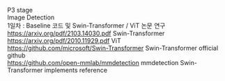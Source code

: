 P3 stage  
Image Detection  
1일차 : Baseline 코드 및 Swin-Transformer / ViT 논문 연구  
https://arxiv.org/pdf/2103.14030.pdf Swin-Transformer  
https://arxiv.org/pdf/2010.11929.pdf ViT  
https://github.com/microsoft/Swin-Transformer Swin-Transformer official github  
https://github.com/open-mmlab/mmdetection mmdetection Swin-Transformer implements reference  
